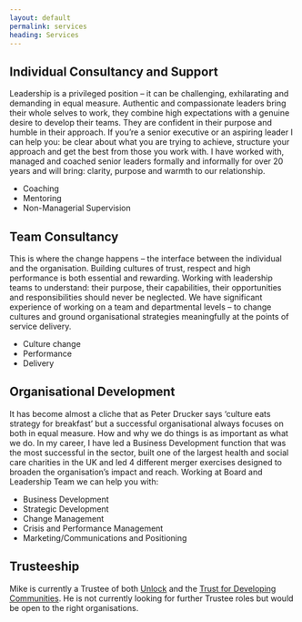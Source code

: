 ```yaml
---
layout: default
permalink: services
heading: Services
---
```


## Individual Consultancy and Support

Leadership is a privileged position – it can be challenging, exhilarating and demanding in equal measure. Authentic and compassionate leaders bring their whole selves to work, they combine high expectations with a genuine desire to develop their teams. They are confident in their purpose and humble in their approach. If you’re a senior executive or an aspiring leader I can help you: be clear about what you are trying to achieve, structure your approach and get the best from those you work with. I have worked with, managed and coached senior leaders formally and informally for over 20 years and will bring: clarity, purpose and warmth to our relationship.

* Coaching
* Mentoring
* Non-Managerial Supervision

## Team Consultancy

This is where the change happens – the interface between the individual and the organisation. Building cultures of trust, respect and high performance is both essential and rewarding. Working with leadership teams to understand: their purpose, their capabilities, their opportunities and responsibilities should never be neglected. We have significant experience of working on a team and departmental levels – to change cultures and ground organisational strategies meaningfully at the points of service delivery.

* Culture change
* Performance
* Delivery

## Organisational Development

It has become almost a cliche that as Peter Drucker says ‘culture eats strategy for breakfast’ but a successful organisational always focuses on both in equal measure. How and why we do things is as important as what we do. In my career, I have led a Business Development function that was the most successful in the sector, built one of the largest health and social care charities in the UK and led 4 different merger exercises designed to broaden the organisation’s impact and reach. Working at Board and Leadership Team we can help you with:

* Business Development
* Strategic Development
* Change Management
* Crisis and Performance Management
* Marketing/Communications and Positioning

## Trusteeship

Mike is currently a Trustee of both [Unlock](https://www.unlock.org.uk/) and the [Trust for Developing Communities](https://www.trustdevcom.org.uk/). He is not currently looking for further Trustee roles but would be open to the right organisations.


